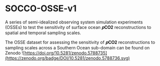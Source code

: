 # SOCCO-OSSE-v1


A series of semi-idealized observing system simulation experiments (OSSEs) to test the sensitivity of surface ocean 𝒑𝐂𝐎𝟐 reconstructions to spatial and temporal sampling scales.


The OSSE dataset for assessing the sensitivity of 𝒑𝐂𝐎𝟐 reconstructions to sampling scales across a Southern Ocean sub-domain can be found on Zenodo
![https://doi.org/10.5281/zenodo.5788735](https://zenodo.org/badge/DOI/10.5281/zenodo.5788736.svg)


